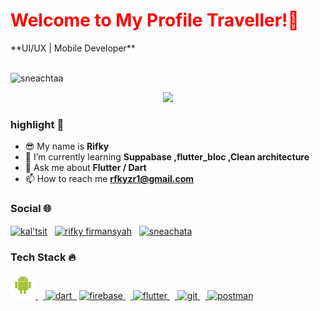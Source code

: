 <h1 align='left' style="color: red;">Welcome to My Profile Traveller!👋</h1>
<div align="left">
   **UI/UX | Mobile Developer** <br> <br>
   <p align="left"> <img src="https://komarev.com/ghpvc/?username=sneachtaa&label=Profile%20views&color=cb2a32&style=plastic" alt="sneachtaa" /> </p>
</div>
<p align='center'> 
   
   <img src="https://github.com/Sneachtaa/Sneachtaa/assets/129695871/35f80c39-ac97-40b8-b643-e00f7cff8331"/>

</p>

### highlight 🔦
* 😎 My name is **Rifky**
* 🌱 I’m currently learning **Suppabase ,flutter_bloc ,Clean architecture**
* 💬 Ask me about **Flutter / Dart**
* 📫 How to reach me **rfkyzr1@gmail.com**

### Social 🌐
<p align="left">
<a href="https://dev.to/sneachtaa" target="blank"><img align="center" src="https://raw.githubusercontent.com/rahuldkjain/github-profile-readme-generator/master/src/images/icons/Social/devto.svg" alt="kal'tsit" height="30" width="40" /></a>&nbsp;&nbsp
<a href="https://linkedin.com/in/rifky firmansyah" target="blank"><img align="center" src="https://raw.githubusercontent.com/rahuldkjain/github-profile-readme-generator/master/src/images/icons/Social/linked-in-alt.svg" alt="rifky firmansyah" height="30" width="40" /></a>&nbsp;&nbsp
<a href="https://instagram.com/sneachata" target="blank"><img align="center" src="https://raw.githubusercontent.com/rahuldkjain/github-profile-readme-generator/master/src/images/icons/Social/instagram.svg" alt="sneachata" height="30" width="40" /></a>&nbsp;&nbsp
</p>

### Tech Stack 🔥
<p align="left">
<p align="left"> <a href="https://developer.android.com" target="_blank" rel="noreferrer"> <img src="https://raw.githubusercontent.com/devicons/devicon/master/icons/android/android-original-wordmark.svg" alt="android" width="40" height="40"/> </a>&nbsp;&nbsp<a href="https://dart.dev" target="_blank" rel="noreferrer"> <img src="https://www.vectorlogo.zone/logos/dartlang/dartlang-icon.svg" alt="dart" width="40" height="40"/>&nbsp;&nbsp</a> <a href="https://firebase.google.com/" target="_blank" rel="noreferrer"> <img src="https://www.vectorlogo.zone/logos/firebase/firebase-icon.svg" alt="firebase" width="40" height="40"/> </a>&nbsp;&nbsp<a href="https://flutter.dev" target="_blank" rel="noreferrer"> <img src="https://www.vectorlogo.zone/logos/flutterio/flutterio-icon.svg" alt="flutter" width="40" height="40"/> </a>&nbsp;&nbsp<a href="https://git-scm.com/" target="_blank" rel="noreferrer"> <img src="https://www.vectorlogo.zone/logos/git-scm/git-scm-icon.svg" alt="git" width="40" height="40"/> </a>&nbsp;&nbsp<a href="https://www.mathworks.com/" target="_blank" rel="noreferrer">  <a href="https://postman.com" target="_blank" rel="noreferrer"> <img src="https://www.vectorlogo.zone/logos/getpostman/getpostman-icon.svg" alt="postman" width="40" height="40"/> </a> </p>


